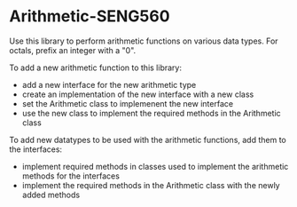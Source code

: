 # Arithmetic-SENG560

Use this library to perform arithmetic functions on various data types. For octals, prefix an integer with a "0".

To add a new arithmetic function to this library:
- add a new interface for the new arithmetic type
- create an implementation of the new interface with a new class
- set the Arithmetic class to implemenent the new interface
- use the new class to implement the required methods in the Arithmetic class

To add new datatypes to be used with the arithmetic functions, add them to the interfaces:
- implement required methods in classes used to implement the arithmetic methods for the interfaces
- implement the required methods in the Arithmetic class with the newly added methods
